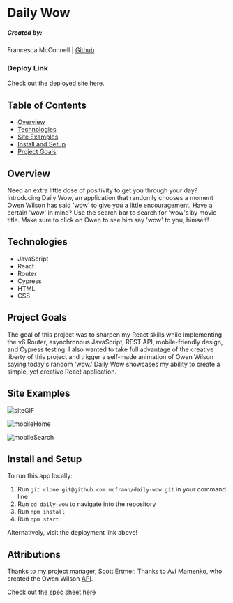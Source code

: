 # Daily Wow

##### Created by:

Francesca McConnell | [Github](https://github.com/mcfrann)

### Deploy Link

Check out the deployed site [here](https://daily-wow.herokuapp.com/).

## Table of Contents

- [Overview](#overview)
- [Technologies](#technologies)
- [Site Examples](#screenshots)
- [Install and Setup](#Install)
- [Project Goals](#Goals)

## Overview

Need an extra little dose of positivity to get you through your day? Introducing Daily Wow, an application that randomly chooses a moment Owen Wilson has said 'wow' to give you a little encouragement. Have a certain 'wow' in mind? Use the search bar to search for 'wow's by movie title. Make sure to click on Owen to see him say 'wow' to you, himself!

## Technologies

- JavaScript
- React
- Router
- Cypress
- HTML
- CSS

## Project Goals

The goal of this project was to sharpen my React skills while implementing the v6 Router, asynchronous JavaScript, REST API, mobile-friendly design, and Cypress testing. I also wanted to take full advantage of the creative liberty of this project and trigger a self-made animation of Owen Wilson saying today's random 'wow.' Daily Wow showcases my ability to create a simple, yet creative React application.

## Site Examples

![siteGIF](https://media.giphy.com/media/cQaHXb6xvazCSBfNU3/giphy.gif)

![mobileHome](https://i.imgur.com/E4BS68W.png)

![mobileSearch](https://i.imgur.com/y5Kxv9x.png)

## Install and Setup

To run this app locally:

1. Run `git clone git@github.com:mcfrann/daily-wow.git` in your command line
2. Run `cd daily-wow` to navigate into the repository
3. Run `npm install`
4. Run `npm start`

Alternatively, visit the deployment link above!

## Attributions

Thanks to my project manager, Scott Ertmer.
Thanks to Avi Mamenko, who created the Owen Wilson [API](https://owen-wilson-wow-api.herokuapp.com/).

Check out the spec sheet [here](https://frontend.turing.edu/projects/module-3/showcase.html)
